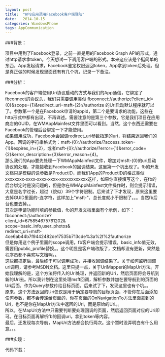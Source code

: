 ```yaml
---
layout: post
title:  "WP8应用调用Facebook客户端登陆"
date:   2014-10-15
categories: WindowsPhone
tags: AppCommunication
---
```


###背景：

<!-- begin_summary -->

项目中用到了Facebook登录，之前一直是用的Facebook Graph API的形式，通过http请求拿token。今天想试一下调用客户端的形式。本来这应该是个挺简单的东西，App发起请求，Facebook鉴定权限返回token，App拿到token后处理。但是真正做的时候发现里面还有有几个坑，记录一下备注。<br>

<!-- end_summary -->

###分析：

Facebook的客户端使用Uri协议启动的方式与我们的App通信，它绑定了fbconnect的协议头，我们只需要调用类似 fbconnect://authorize?client_id={0}&scope={1}&redirect_uri=msft-{2}://authorize 的Uri启动默认程序就可以了。参数第一个是在Facebook申请的appid，第二个是要请求的功能，这些在http形式中都有出现，不再详述。需要注意的是第三个参数，它是我们项目在应用商店的GUID，在WMAppMainfest文件里面可以看到。当然，这个东西还需要在Facebook的管理后台绑定一下才能使用。<br>
如果调用成功，Facebook会回调redirect_uri参数指定的uri，将结果返回我们的App。回调的字符串格式为：msft-{0}://authorize/?access_token={1}&expires_in={2}，或者msft-{0}://authorize/?error={1}&error_code={2}&error_description={3}&error_reason={4}。<br>
那么我们的App要先处理一下WMAppMainfest文件，增加对msft-{0}的uri启动协议的处理，才能接收到Facebook的回调结果。这里第一个坑出现了。fb的开发文档只是模糊的说参数是ProductID，而我们App的ProductID的格式类似xxxxxxxx-xxxx-xxxx-xxxx-xxxxxxxxxxxx这样，如果你直接填写这个，在fb的后台绑定时是没问题的，但是你在WMAppMainfest文件操作时，则会提示错误，大意是名字过长，超过（貌似）39个字符限制。后来试了下才发现，原来这里要去掉GUID里面的-连字符，这样加上"msft-"，总长度就小于限制了。。。当然fb后台也要去掉。。<br>
其次是申请功能时填的参数值，fb的开发文档里面有个示例，如下：
fbconnect://authorize?<br>
  client_id=675854675761202&<br>
  scope=basic_info,user_photos&<br>
  redirect_uri=msft-4ce6ab44b7f9442482de17535b713cde%3a%2f%2fauthorize<br>
  但是你用这个例子里面的scope调用，fb客户端会提示错误，basic_info值无效，需要用public_profile替换。。这个明显是客户端改版了，文档却没有更新，果然是程序员都不喜欢写文档啊。。<br>
这些都搞定后，最后终于可以调用成功，并接收回调结果了。关于如何监听回调uri调用，请参考MSDN文档。这里只提一点，关于UriMapper的MapUri方法。开始我理解的是，这个方法将传入的Uri处理，并返回新的Uri，然后页面将会导航到新的Uri去。所以我计划在这里处理msft回调，解析参数并加在要导航到的页面的Uri后面，作为Query参数传给目标页面。后来试了下，发现这里也有个坑。。<br>
原来，这个方法返回的Uri仅仅是用于确定要导航的目标页面，不管你在后面添加任何参数，都不会传递给页面的，你在页面的OnNavigationTo方法里面拿到的Uri，也不是你在MapUri方法中返回的Uri，而是原始的Uri。。<br>
所以，在MapUri方法中只需要判断要处理回调的页面，然后返回页面对应的Uri即可。在目标页面再解析fb的回调uri，拿到token等内容。<br>
最后，还发现每次导航，MapUri方法都会执行两次。这个暂时没弄明白有什么用意。。。

###实现：



代码下载：